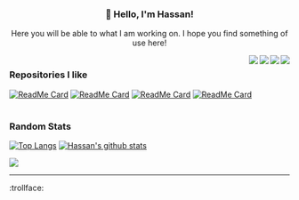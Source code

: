<h3 align="center">👋 Hello, I'm Hassan!</h3>
<p align="center">Here you will be able to what I am working on. I hope you find something of use here!</p>

<a href="mailto:hassanjaved186@gmail.com"><img src="https://img.shields.io/badge/Gmail-D14836?style=for-the-badge&logo=gmail&logoColor=white" align=right></a><a href="https://www.linkedin.com/in/hassanjaved186/"><img src="https://img.shields.io/badge/LinkedIn-0077B5?style=for-the-badge&logo=linkedin&logoColor=white" align=right></a><a href="https://www.youtube.com/@divizn"><img src="https://img.shields.io/badge/YouTube-FF0000?style=for-the-badge&logo=youtube&logoColor=white" align=right></a><a href="https://portfolio.hassanj.dev"><img src="https://img.shields.io/badge/portfolio-0A0A0A?style=for-the-badge&logo=dev.to&logoColor=white" align=right></a> 

#

### Repositories I like

[![ReadMe Card](https://readme-stats-divizns-projects.vercel.app/api/pin/?username=divizn&repo=discord-spotify-bot&hide_border=true&theme=dark&bg_color=00000000)](https://github.com/divizn/discord-spotify-bot)
[![ReadMe Card](https://readme-stats-divizns-projects.vercel.app/api/pin/?username=divizn&repo=tcp-message-passing&hide_border=true&bg_color=00000000&theme=dark)](https://github.com/divizn/tcp-message-passing)
[![ReadMe Card](https://readme-stats-divizns-projects.vercel.app/api/pin/?username=divizn&repo=word-similarity&hide_border=true&bg_color=00000000&theme=dark)](https://github.com/divizn/word-similarity)
[![ReadMe Card](https://readme-stats-divizns-projects.vercel.app/api/pin/?username=divizn&repo=discord-app-rust&hide_border=true&bg_color=00000000&theme=dark)](https://github.com/divizn/discord-app-rust/)

#

### Random Stats

[![Top Langs](https://readme-stats-divizns-projects.vercel.app/api/top-langs/?username=divizn&layout=donut&langs_count=8&theme=cobalt&hide_border=true&bg_color=00000000)](https://github.com/anuraghazra/github-readme-stats)
[![Hassan's github stats](https://readme-stats-divizns-projects.vercel.app/api?username=divizn&line_height=30&text_bold=false&count_private=true&hide_border=true&theme=cobalt&show_icons=true&bg_color=00000000)](https://github.com/anuraghazra/github-readme-stats) 

![](https://komarev.com/ghpvc/?username=divizn)

---

:trollface:
